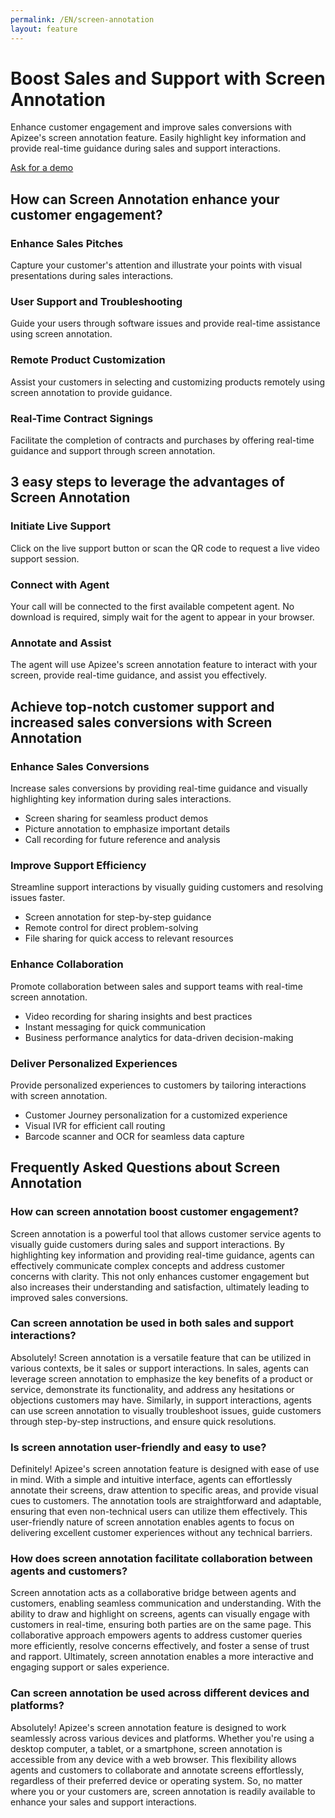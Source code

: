 ```yaml
---
permalink: /EN/screen-annotation
layout: feature
---
```


# Boost Sales and Support with Screen Annotation
Enhance customer engagement and improve sales conversions with Apizee's screen annotation feature. Easily highlight key information and provide real-time guidance during sales and support interactions.

[Ask for a demo](/request-a-demo.php)

## How can Screen Annotation enhance your customer engagement?
### Enhance Sales Pitches
Capture your customer's attention and illustrate your points with visual presentations during sales interactions.

### User Support and Troubleshooting
Guide your users through software issues and provide real-time assistance using screen annotation.

### Remote Product Customization
Assist your customers in selecting and customizing products remotely using screen annotation to provide guidance.

### Real-Time Contract Signings
Facilitate the completion of contracts and purchases by offering real-time guidance and support through screen annotation.

## 3 easy steps to leverage the advantages of Screen Annotation
### Initiate Live Support
Click on the live support button or scan the QR code to request a live video support session.

### Connect with Agent
Your call will be connected to the first available competent agent. No download is required, simply wait for the agent to appear in your browser.

### Annotate and Assist
The agent will use Apizee's screen annotation feature to interact with your screen, provide real-time guidance, and assist you effectively.

## Achieve top-notch customer support and increased sales conversions with Screen Annotation
### Enhance Sales Conversions
Increase sales conversions by providing real-time guidance and visually highlighting key information during sales interactions.
- Screen sharing for seamless product demos
- Picture annotation to emphasize important details
- Call recording for future reference and analysis

### Improve Support Efficiency
Streamline support interactions by visually guiding customers and resolving issues faster.
- Screen annotation for step-by-step guidance
- Remote control for direct problem-solving
- File sharing for quick access to relevant resources

### Enhance Collaboration
Promote collaboration between sales and support teams with real-time screen annotation.
- Video recording for sharing insights and best practices
- Instant messaging for quick communication
- Business performance analytics for data-driven decision-making

### Deliver Personalized Experiences
Provide personalized experiences to customers by tailoring interactions with screen annotation.
- Customer Journey personalization for a customized experience
- Visual IVR for efficient call routing
- Barcode scanner and OCR for seamless data capture

## Frequently Asked Questions about Screen Annotation
### How can screen annotation boost customer engagement?
Screen annotation is a powerful tool that allows customer service agents to visually guide customers during sales and support interactions. By highlighting key information and providing real-time guidance, agents can effectively communicate complex concepts and address customer concerns with clarity. This not only enhances customer engagement but also increases their understanding and satisfaction, ultimately leading to improved sales conversions.

### Can screen annotation be used in both sales and support interactions?
Absolutely! Screen annotation is a versatile feature that can be utilized in various contexts, be it sales or support interactions. In sales, agents can leverage screen annotation to emphasize the key benefits of a product or service, demonstrate its functionality, and address any hesitations or objections customers may have. Similarly, in support interactions, agents can use screen annotation to visually troubleshoot issues, guide customers through step-by-step instructions, and ensure quick resolutions.

### Is screen annotation user-friendly and easy to use?
Definitely! Apizee's screen annotation feature is designed with ease of use in mind. With a simple and intuitive interface, agents can effortlessly annotate their screens, draw attention to specific areas, and provide visual cues to customers. The annotation tools are straightforward and adaptable, ensuring that even non-technical users can utilize them effectively. This user-friendly nature of screen annotation enables agents to focus on delivering excellent customer experiences without any technical barriers.

### How does screen annotation facilitate collaboration between agents and customers?
Screen annotation acts as a collaborative bridge between agents and customers, enabling seamless communication and understanding. With the ability to draw and highlight on screens, agents can visually engage with customers in real-time, ensuring both parties are on the same page. This collaborative approach empowers agents to address customer queries more efficiently, resolve concerns effectively, and foster a sense of trust and rapport. Ultimately, screen annotation enables a more interactive and engaging support or sales experience.

### Can screen annotation be used across different devices and platforms?
Absolutely! Apizee's screen annotation feature is designed to work seamlessly across various devices and platforms. Whether you're using a desktop computer, a tablet, or a smartphone, screen annotation is accessible from any device with a web browser. This flexibility allows agents and customers to collaborate and annotate screens effortlessly, regardless of their preferred device or operating system. So, no matter where you or your customers are, screen annotation is readily available to enhance your sales and support interactions.

